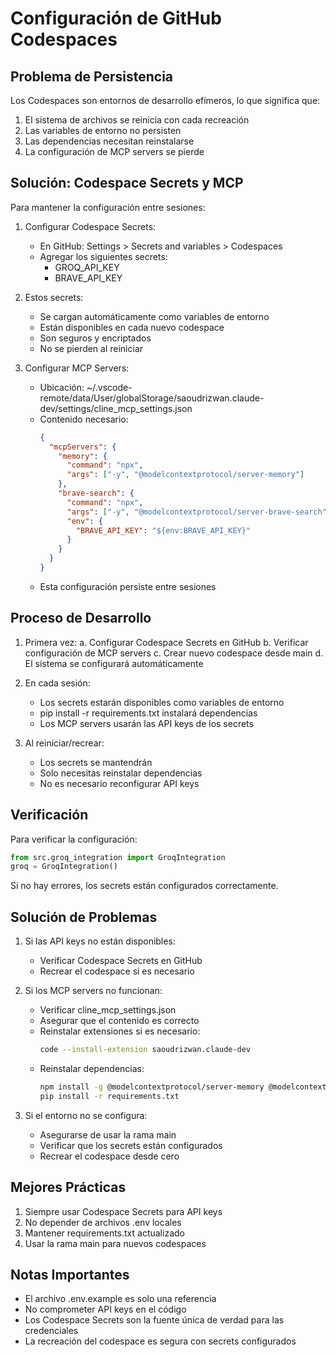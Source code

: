 # Configuración de GitHub Codespaces

## Problema de Persistencia

Los Codespaces son entornos de desarrollo efímeros, lo que significa que:
1. El sistema de archivos se reinicia con cada recreación
2. Las variables de entorno no persisten
3. Las dependencias necesitan reinstalarse
4. La configuración de MCP servers se pierde

## Solución: Codespace Secrets y MCP

Para mantener la configuración entre sesiones:

1. Configurar Codespace Secrets:
   - En GitHub: Settings > Secrets and variables > Codespaces
   - Agregar los siguientes secrets:
     * GROQ_API_KEY
     * BRAVE_API_KEY

2. Estos secrets:
   - Se cargan automáticamente como variables de entorno
   - Están disponibles en cada nuevo codespace
   - Son seguros y encriptados
   - No se pierden al reiniciar

3. Configurar MCP Servers:
   - Ubicación: ~/.vscode-remote/data/User/globalStorage/saoudrizwan.claude-dev/settings/cline_mcp_settings.json
   - Contenido necesario:
     ```json
     {
       "mcpServers": {
         "memory": {
           "command": "npx",
           "args": ["-y", "@modelcontextprotocol/server-memory"]
         },
         "brave-search": {
           "command": "npx",
           "args": ["-y", "@modelcontextprotocol/server-brave-search"],
           "env": {
             "BRAVE_API_KEY": "${env:BRAVE_API_KEY}"
           }
         }
       }
     }
     ```
   - Esta configuración persiste entre sesiones

## Proceso de Desarrollo

1. Primera vez:
   a. Configurar Codespace Secrets en GitHub
   b. Verificar configuración de MCP servers
   c. Crear nuevo codespace desde main
   d. El sistema se configurará automáticamente

2. En cada sesión:
   - Los secrets estarán disponibles como variables de entorno
   - pip install -r requirements.txt instalará dependencias
   - Los MCP servers usarán las API keys de los secrets

3. Al reiniciar/recrear:
   - Los secrets se mantendrán
   - Solo necesitas reinstalar dependencias
   - No es necesario reconfigurar API keys

## Verificación

Para verificar la configuración:
```python
from src.groq_integration import GroqIntegration
groq = GroqIntegration()
```

Si no hay errores, los secrets están configurados correctamente.

## Solución de Problemas

1. Si las API keys no están disponibles:
   - Verificar Codespace Secrets en GitHub
   - Recrear el codespace si es necesario

2. Si los MCP servers no funcionan:
   - Verificar cline_mcp_settings.json
   - Asegurar que el contenido es correcto
   - Reinstalar extensiones si es necesario:
     ```bash
     code --install-extension saoudrizwan.claude-dev
     ```
   - Reinstalar dependencias:
     ```bash
     npm install -g @modelcontextprotocol/server-memory @modelcontextprotocol/server-brave-search
     pip install -r requirements.txt
     ```

3. Si el entorno no se configura:
   - Asegurarse de usar la rama main
   - Verificar que los secrets están configurados
   - Recrear el codespace desde cero

## Mejores Prácticas

1. Siempre usar Codespace Secrets para API keys
2. No depender de archivos .env locales
3. Mantener requirements.txt actualizado
4. Usar la rama main para nuevos codespaces

## Notas Importantes

- El archivo .env.example es solo una referencia
- No comprometer API keys en el código
- Los Codespace Secrets son la fuente única de verdad para las credenciales
- La recreación del codespace es segura con secrets configurados
